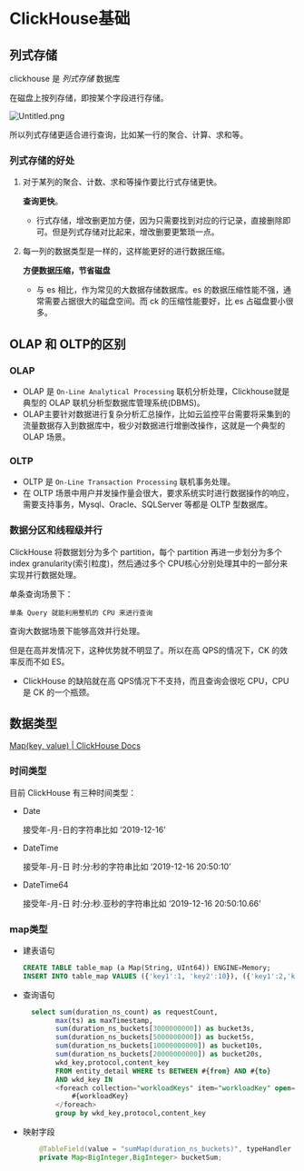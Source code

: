 # ClickHouse基础

## 列式存储

clickhouse 是 *列式存储* 数据库

在磁盘上按列存储，即按某个字段进行存储。

![Untitled.png](https://s2.loli.net/2025/06/24/vyUe6nuWbLgqfQc.png)

所以列式存储更适合进行查询，比如某一行的聚合、计算、求和等。

### 列式存储的好处

1. 对于某列的聚合、计数、求和等操作要比行式存储更快。
   
    **查询更快**。
    
    - 行式存储，增改删更加方便，因为只需要找到对应的行记录，直接删除即可。但是列式存储对比起来，增改删要更繁琐一点。
2. 每一列的数据类型是一样的，这样能更好的进行数据压缩。
   
    **方便数据压缩，节省磁盘**
    
    - 与 es 相比，作为常见的大数据存储数据库。es 的数据压缩性能不强，通常需要占据很大的磁盘空间。而 ck 的压缩性能要好，比 es 占磁盘要小很多。

## OLAP 和 OLTP的区别

### OLAP

- OLAP 是 `On-Line Analytical Processing` 联机分析处理，Clickhouse就是典型的 OLAP 联机分析型数据库管理系统(DBMS)。
- OLAP主要针对数据进行复杂分析汇总操作，比如云监控平台需要将采集到的流量数据存入到数据库中，极少对数据进行增删改操作，这就是一个典型的 OLAP 场景。

### OLTP

- OLTP 是 `On-Line Transaction Processing` 联机事务处理。
- 在 OLTP 场景中用户并发操作量会很大，要求系统实时进行数据操作的响应，需要支持事务，Mysql、Oracle、SQLServer 等都是 OLTP 型数据库。

### 数据分区和线程级并行

ClickHouse 将数据划分为多个 partition，每个 partition 再进一步划分为多个 index
granularity(索引粒度)，然后通过多个 CPU核心分别处理其中的一部分来实现并行数据处理。

单条查询场景下：

`单条 Query 就能利用整机的 CPU 来进行查询`

查询大数据场景下能够高效并行处理。

但是在高并发情况下，这种优势就不明显了。所以在高 QPS的情况下，CK 的效率反而不如 ES。

- ClickHouse 的缺陷就在高 QPS情况下不支持，而且查询会很吃 CPU，CPU 是 CK 的一个瓶颈。

## 数据类型

[Map(key, value) | ClickHouse Docs](https://clickhouse.com/docs/zh/sql-reference/data-types/map)

### 时间类型

目前 ClickHouse 有三种时间类型：

- Date
  
    接受年-月-日的字符串比如 ‘2019-12-16’
    
- DateTime
  
    接受年-月-日 时:分:秒的字符串比如 ‘2019-12-16 20:50:10’
    
- DateTime64
  
    接受年-月-日 时:分:秒.亚秒的字符串比如 ‘2019-12-16 20:50:10.66’
    

### map类型

- 建表语句
  
    ```sql
    CREATE TABLE table_map (a Map(String, UInt64)) ENGINE=Memory;
    INSERT INTO table_map VALUES ({'key1':1, 'key2':10}), ({'key1':2,'key2':20}), ({'key1':3,'key2':30});
    ```
    
- 查询语句
  
    ```sql
      select sum(duration_ns_count) as requestCount,
            max(ts) as maxTimestamp,
            sum(duration_ns_buckets[3000000000]) as bucket3s,
            sum(duration_ns_buckets[5000000000]) as bucket5s,
            sum(duration_ns_buckets[10000000000]) as bucket10s,
            sum(duration_ns_buckets[20000000000]) as bucket20s,
            wkd_key,protocol,content_key
            FROM entity_detail WHERE ts BETWEEN #{from} AND #{to}
            AND wkd_key IN
            <foreach collection="workloadKeys" item="workloadKey" open="(" separator="," close=")">
                #{workloadKey}
            </foreach>
            group by wkd_key,protocol,content_key
    ```
    
- 映射字段
  
    ```java
        @TableField(value = "sumMap(duration_ns_buckets)", typeHandler = FastjsonTypeHandler.class, insertStrategy = FieldStrategy.NEVER, updateStrategy = FieldStrategy.NEVER)
        private Map<BigInteger,BigInteger> bucketSum;
    ```